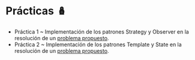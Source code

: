 Prácticas 🪆
============

* Práctica 1 ~ Implementación de los patrones Strategy y Observer en la resolución de un [problema propuesto](https://github.com/RodrigoDecuir/2023-modelado-y-programacion/blob/main/practicas/01-practica/instrucciones.pdf).
* Práctica 2 ~ Implementación de los patrones Template y State en la resolución de un [problema propuesto](https://github.com/RodrigoDecuir/2023-modelado-y-programacion/blob/main/practicas/02-practica/instrucciones.pdf).


